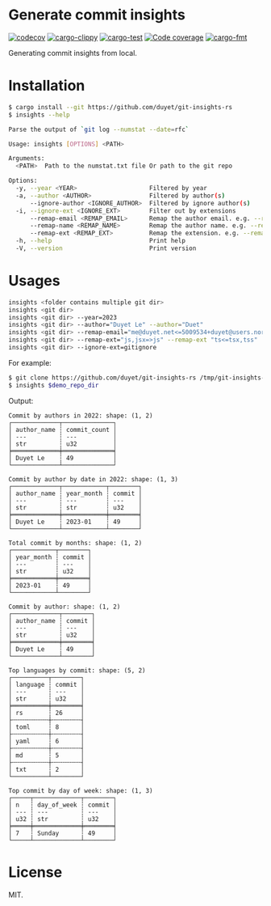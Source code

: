 # Generate commit insights

[![codecov](https://codecov.io/gh/duyet/git-insights-rs/branch/master/graph/badge.svg?token=VCDqi5hfza)](https://codecov.io/gh/duyet/git-insights-rs)
[![cargo-clippy](https://github.com/duyet/git-insights-rs/actions/workflows/cargo-clippy.yaml/badge.svg)](https://github.com/duyet/git-insights-rs/actions/workflows/cargo-clippy.yaml)
[![cargo-test](https://github.com/duyet/git-insights-rs/actions/workflows/cargo-test.yaml/badge.svg)](https://github.com/duyet/athena-rs/actions/workflows/cargo-test.yaml)
[![Code coverage](https://github.com/duyet/git-insights-rs/actions/workflows/cov.yaml/badge.svg)](https://github.com/duyet/athena-rs/actions/workflows/cov.yaml)
[![cargo-fmt](https://github.com/duyet/git-insights-rs/actions/workflows/cargo-fmt.yaml/badge.svg)](https://github.com/duyet/athena-rs/actions/workflows/cargo-fmt.yaml)

Generating commit insights from local.


# Installation

<!-- BEGIN INSTALLATION -->
```bash
$ cargo install --git https://github.com/duyet/git-insights-rs
$ insights --help

Parse the output of `git log --numstat --date=rfc`

Usage: insights [OPTIONS] <PATH>

Arguments:
  <PATH>  Path to the numstat.txt file Or path to the git repo

Options:
  -y, --year <YEAR>                    Filtered by year
  -a, --author <AUTHOR>                Filtered by author(s)
      --ignore-author <IGNORE_AUTHOR>  Filtered by ignore author(s)
  -i, --ignore-ext <IGNORE_EXT>        Filter out by extensions
      --remap-email <REMAP_EMAIL>      Remap the author email. e.g. --remap-email "me@duyet.net<=5009534+duyet@users.noreply.github.com,lvduit08@gmail.com"
      --remap-name <REMAP_NAME>        Remap the author name. e.g. --remap-name "Duyet Le=>Duyet"
      --remap-ext <REMAP_EXT>          Remap the extension. e.g. --remap-ext "tsx=>ts"
  -h, --help                           Print help
  -V, --version                        Print version
```
<!-- END INSTALLATION -->

# Usages

```bash
insights <folder contains multiple git dir>
insights <git dir>
insights <git dir> --year=2023
insights <git dir> --author="Duyet Le" --author="Duet"
insights <git dir> --remap-email="me@duyet.net<=5009534+duyet@users.noreply.github.com" --author="Duet"
insights <git dir> --remap-ext="js,jsx=>js" --remap-ext "ts<=tsx,tss"
insights <git dir> --ignore-ext=gitignore
```

For example:

<!-- BEGIN DEMO -->
```bash
$ git clone https://github.com/duyet/git-insights-rs /tmp/git-insights-rs
$ insights $demo_repo_dir
```

Output:

```
Commit by authors in 2022: shape: (1, 2)
┌─────────────┬──────────────┐
│ author_name ┆ commit_count │
│ ---         ┆ ---          │
│ str         ┆ u32          │
╞═════════════╪══════════════╡
│ Duyet Le    ┆ 49           │
└─────────────┴──────────────┘

Commit by author by date in 2022: shape: (1, 3)
┌─────────────┬────────────┬────────┐
│ author_name ┆ year_month ┆ commit │
│ ---         ┆ ---        ┆ ---    │
│ str         ┆ str        ┆ u32    │
╞═════════════╪════════════╪════════╡
│ Duyet Le    ┆ 2023-01    ┆ 49     │
└─────────────┴────────────┴────────┘

Total commit by months: shape: (1, 2)
┌────────────┬────────┐
│ year_month ┆ commit │
│ ---        ┆ ---    │
│ str        ┆ u32    │
╞════════════╪════════╡
│ 2023-01    ┆ 49     │
└────────────┴────────┘

Commit by author: shape: (1, 2)
┌─────────────┬────────┐
│ author_name ┆ commit │
│ ---         ┆ ---    │
│ str         ┆ u32    │
╞═════════════╪════════╡
│ Duyet Le    ┆ 49     │
└─────────────┴────────┘

Top languages by commit: shape: (5, 2)
┌──────────┬────────┐
│ language ┆ commit │
│ ---      ┆ ---    │
│ str      ┆ u32    │
╞══════════╪════════╡
│ rs       ┆ 26     │
├╌╌╌╌╌╌╌╌╌╌┼╌╌╌╌╌╌╌╌┤
│ toml     ┆ 8      │
├╌╌╌╌╌╌╌╌╌╌┼╌╌╌╌╌╌╌╌┤
│ yaml     ┆ 6      │
├╌╌╌╌╌╌╌╌╌╌┼╌╌╌╌╌╌╌╌┤
│ md       ┆ 5      │
├╌╌╌╌╌╌╌╌╌╌┼╌╌╌╌╌╌╌╌┤
│ txt      ┆ 2      │
└──────────┴────────┘

Top commit by day of week: shape: (1, 3)
┌─────┬─────────────┬────────┐
│ n   ┆ day_of_week ┆ commit │
│ --- ┆ ---         ┆ ---    │
│ u32 ┆ str         ┆ u32    │
╞═════╪═════════════╪════════╡
│ 7   ┆ Sunday      ┆ 49     │
└─────┴─────────────┴────────┘

```
<!-- END DEMO -->

# License

MIT.
